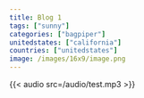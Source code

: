 ```yaml
---
title: Blog 1
tags: ["sunny"]
categories: ["bagpiper"]
unitedstates: ["california"]
countries: ["unitedstates"]
image: /images/16x9/image.png
---
```


{{< audio src=/audio/test.mp3 >}} 